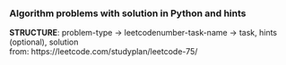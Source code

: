 <h3>Algorithm problems with solution in Python and hints</h3>
<b>STRUCTURE</b>: problem-type -> leetcodenumber-task-name -> task, hints (optional), solution<br>
from: https://leetcode.com/studyplan/leetcode-75/
